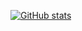 [![GitHub stats](https://github-readme-stats.vercel.app/api?username=crazo7924)](https://github.com/anuraghazra/github-readme-stats?theme=merko)


